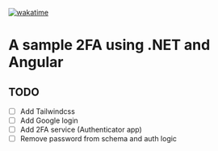 [![wakatime](https://wakatime.com/badge/user/d89483f8-cca1-4552-959c-d08ef54a185b/project/2f13a789-b764-4086-9752-60360d60204b.svg)](https://wakatime.com/badge/user/d89483f8-cca1-4552-959c-d08ef54a185b/project/2f13a789-b764-4086-9752-60360d60204b)

# A sample 2FA using .NET and Angular


## TODO
 - [ ] Add Tailwindcss
 - [ ] Add Google login
 - [ ] Add 2FA service (Authenticator app)
 - [ ] Remove password from schema and auth logic